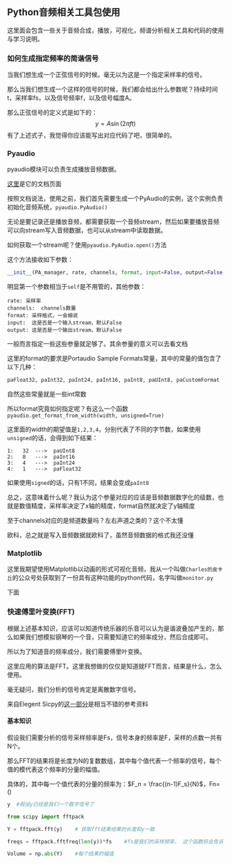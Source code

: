 ## Python音频相关工具包使用

这里面会包含一些关于音频合成，播放，可视化，频谱分析相关工具和代码的使用与学习说明。



### 如何生成指定频率的简谐信号

当我们想生成一个正弦信号的时候。毫无以为这是一个指定采样率的信号。

那么当我们想生成一个这样的信号的时候，我们都会给出什么参数呢？持续时间t，采样率fs，以及信号频率f，以及信号幅度A。

那么正弦信号的定义式是如下的：
$$
y = A\sin(2\pi ft)
$$
有了上述式子，我觉得你应该能写出对应代码了吧，很简单的。



### Pyaudio

pyaudio模块可以负责生成播放音频数据。

[这里]( http://people.csail.mit.edu/hubert/pyaudio/docs/#pasampleformat )是它的文档页面

按照文档说法，使用之前，我们首先需要生成一个PyAudio的实例，这个实例负责初始化音频系统，`pyaudio.PyAudio()`

无论是要记录还是播放音频，都需要获取一个音频stream，然后如果要播放音频可以向stream写入音频数据，也可以从stream中读取数据。

如何获取一个stream呢？使用`pyaudio.PyAudio.open()`方法

这个方法接收如下参数：

~~~python
__init__(PA_manager, rate, channels, format, input=False, output=False, input_device_index=None, output_device_index=None, frames_per_buffer=1024, start=True, input_host_api_specific_stream_info=None, output_host_api_specific_stream_info=None, stream_callback=None)
~~~

明显第一个参数相当于`self`是不用管的，其他参数：

~~~
rate: 采样率
channels:  channels数量
format: 采样格式，一会细说
input:  这是否是一个输入stream，默认False
output: 这是否是一个输出stream，默认False
~~~

一般而言指定一些这些参量就足够了。其余参量的意义可以去看文档

这里的format的要求是Portaudio Sample Formats常量，其中的常量的值包含了以下几种：

~~~python
paFloat32, paInt32, paInt24, paInt16, paInt8, paUInt8, paCustomFormat
~~~

自然这些常量就是一些int常数

所以format究竟如何指定呢？有这么一个函数`pyaudio.get_format_from_width(width, unsigned=True)`

这里面的width的期望值是`1,2,3,4`，分别代表了不同的字节数，如果使用`unsigned`的话，会得到如下结果：

~~~
1:   32  --->  paUInt8
2:   8   --->  paInt16
3:   4   --->  paInt24
4:   1   --->  paFloat32
~~~

如果使用`signed`的话，只有1不同，结果会变成`paInt8`

总之，这意味着什么呢？我认为这个参量对应的应该是音频数据数字化的级数，也就是数值精度，采样率决定了x轴的精度，format自然就决定了y轴精度

至于channels对应的是频道数量吗？左右声道之类的？这个不太懂



欧科，总之就是写入音频数据就欧科了，虽然音频数据的格式我还没懂





### Matplotlib

这里我期望使用Matplotlib以动画的形式可视化音频，我从一个叫做`Charles的皮卡丘`的公众号处获取到了一份具有这种功能的python代码，名字叫做`monitor.py`

下面











### 快速傅里叶变换(FFT)

根据上述基本知识，应该可以知道传统乐器的乐音可以认为是谐波叠加产生的，那么如果我们想模拟钢琴的一个音，只需要知道它的频率成分，然后合成即可。

所以为了知道音的频率成分，我们需要傅里叶变换。

这里应用的算法是FFT。这里我想做的仅仅是知道就FFT而言，结果是什么，怎么使用。

毫无疑问，我们分析的信号肯定是离散数字信号。

来自Elegent Sicpy的[这一部分]( https://www.oreilly.com/library/view/elegant-scipy/9781491922927/ch04.html )是相当不错的参考资料

#### 基本知识

假设我们需要分析的信号采样频率是Fs，信号本身的频率是F，采样的点数一共有N个。

那么FFT的结果将是长度为N的复数数组，其中每个值代表一个频率的信号，每个值的模代表这个频率的分量的幅值。

具体的，其中每一个值代表的分量的频率为：$F_n = \frac{(n-1)F_s}{N}$，Fn=()





~~~python
y  #假设y已经是我们一个数字信号了

from scipy import fftpack

Y = fftpack.fft(y)    # 获取fft结果结果的长度和y一致

freqs = fftpack.fftfreq(len(y))*fs    #fs是我们的采样频率， 这个函数将会告诉我们fft变换结果里面的每一个位置对应什么样频率的信号

Volume = np.abs(Y)    #每个结果的幅值

~~~

